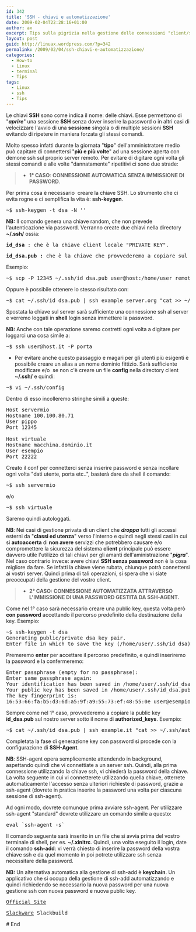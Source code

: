 ```yaml
---
id: 342
title: 'SSH - chiavi e automatizzazione'
date: 2009-02-04T22:28:16+01:00
author: ax
excerpt: Tips sulla pigrizia nella gestione delle connessioni "client/server" e autenticazioni SSH grazie alle chiavi DSA.
layout: post
guid: http://linuax.wordpress.com/?p=342
permalink: /2009/02/04/ssh-chiavi-e-automatizzazione/
categories:
  - How-to
  - Linux
  - terminal
  - Tips
tags:
  - Linux
  - ssh
  - Tips
---
```

Le chiavi **SSH** sono come indica il nome: delle chiavi. Esse permettono di "_**aprire**_" una sessione **SSH** senza dover inserire la password o in altri casi di velocizzare l'avvio di una **sessione** singola o di multiple sessioni **SSH** evitando di ripetere in maniera forzata gli stessi comandi.

Molto spesso infatti durante la giornata "**tipo**" dell'amministratore medio può capitare di connettersi "**più e più volte**" ad una sessione aperta con demone ssh sul proprio server remoto. Per evitare di digitare ogni volta gli stessi comandi e alle volte "dannatamente" ripetitivi ci sono due strade:

>   * **1° CASO**: **CONNESSIONE AUTOMATICA SENZA IMMISSIONE DI PASSWORD**.

Per prima cosa è necessario  creare la chiave SSH. Lo strumento che ci evita rogne e ci semplifica la vita è: **ssh-keygen**.

<pre>~$ ssh-keygen -t dsa -N ''</pre>

**NB:** Il comando genera una chiave random, che non prevede l'autenticazione via password. Verranno create due chiavi nella directory **~/.ssh/** ossia:

<pre><strong>id_dsa</strong> : che è la chiave client locale "PRIVATE KEY".</pre>

<pre><strong>id_dsa.pub : </strong>che è la chiave che provvederemo a copiare sul server "PUBLIC KEY".</pre>

Esempio:

<pre>~$ scp -P 12345 ~/.ssh/id_dsa.pub user@host:/home/user_remoto_server/.ssh/authorized_keys2</pre>

Oppure è possibile ottenere lo stesso risultato con:

<pre>~$ cat ~/.ssh/id_dsa.pub | ssh example_server.org "cat &gt;&gt; ~/.ssh/authorized_keys"</pre>

Spostata la chiave sul server sarà sufficiente una connessione ssh al server e verremo loggati in **shell** login senza immettere la password.

**NB:** Anche con tale operazione saremo costretti ogni volta a digitare per loggarci una cosa simile a:

<pre>~$ ssh user@host.it -P porta</pre>

  * Per evitare anche questo passaggio e magari per gli utenti più esigenti è possibile creare un alias a un nome dominio fittizio. Sarà sufficiente modificare e/o  se non c'è creare un file **config** nella directory client **~/.ssh/** e quindi:

<pre>~$ vi ~/.ssh/config</pre>

Dentro di esso incolleremo stringhe simili a queste:

<pre>Host servermio
Hostname 100.100.80.71
User pippo
Port 12345

Host virtuale
Hostname macchina.dominio.it
User esempio
Port 22222</pre>

Creato il conf per connetterci senza inserire password e senza incollare ogni volta "dati utente, porta etc..", basterà dare da shell il comando:

<pre>~$ ssh servermio</pre>

e/o

<pre>~$ ssh virtuale</pre>

Saremo quindi autologgati.

**NB**: Nei casi di gestione privata di un client che _**droppa**_ tutti gli accessi esterni da "**classi ed utenza**" verso l'interno e quindi negli stessi casi in cui si **autoaccerta** di **non avere** servizzi che potrebbero causare e/o compromettere la sicurezza del sistema **client** principale può essere davvero utile l'utilizzo di tali chiavi per gli amanti dell'aministrazione "_**pigra**_". Nel caso contrario invece: avere chiavi **SSH senza password** non è la cosa migliore da fare. Se infatti la chiave viene rubata, chiunque potrà connettersi ai vostri server. Quindi prima di tali operazioni, si spera che vi siate preoccupati della gestione del vostro client.

>   * **2° CASO: CONNESSIONE AUTOMATIZZATA ATTRAVERSO L'IMMISSIONE DI UNA PASSWORD GESTITA DA SSH-AGENT.**

Come nel 1° caso sarà necessario creare una public key, questa volta però **con password** accettando il percorso predefinito della destinazione della key. Esempio:

<pre>~$ ssh-keygen -t dsa
Generating public/private dsa key pair.
Enter file in which to save the key (/home/user/.ssh/id_dsa):</pre>

Premeremo **enter** per accettare il percorso predefinito, e quindi inseriremo la password e la confermeremo:

<pre>Enter passphrase (empty for no passphrase):
Enter same passphrase again:
Your identification has been saved in /home/user/.ssh/id_dsa.
Your public key has been saved in /home/user/.ssh/id_dsa.pub.
The key fingerprint is:
16:53:66:fa:b5:d3:6d:a5:9f:a9:55:73:ef:48:55:0e user@esempio</pre>

Sempre come nel 1° caso, provvederemo a copiare la public key  **id_dsa.pub** sul nostro server sotto il nome di **authorized_keys**. Esempio:

<pre>~$ cat ~/.ssh/id_dsa.pub | ssh example.it "cat &gt;&gt; ~/.ssh/authorized_keys</pre>

Completata la fase di generazione key con password si procede con la configurazione di **SSH-Agent**.

**NB**: SSH-agent opera semplicemente attendendo in background, aspettando quindi che vi connettiate a un server ssh. Quindi, alla prima connessione utilizzando la chiave ssh, vi chiederà la password della chiave. La volta seguente in cui vi connetterete utilizzando quella chiave, otterrete automaticamente l'accesso senza ulteriori richieste di password, grazie a ssh-agent (dovrete in pratica inserire la password una volta per ciascuna sessione di ssh-agent).

Ad ogni modo, dovrete comunque prima avviare ssh-agent. Per utilizzare ssh-agent "standard" dovrete utilizzare un comando simile a questo:

<pre>eval `ssh-agent -s`</pre>

Il comando seguente sarà inserito in un file che si avvia prima del vostro terminale di shell, per es. **~/.xinitrc**. Quindi, una volta eseguito il login, date il comando **ssh-add**: vi verrà chiesto di inserire la password della vostra chiave ssh e da quel momento in poi potrete utilizzare ssh senza necessitare della password.

**NB:** Un alternativa automatica alla gestione di ssh-add è **keychain**. Un applicativo che si occupa della gestione di ssh-add automatizzando e quindi richiedendo se necessario la nuova password per una nuova gestione ssh con nuova password e nuova public key.<a title="keychain" href="http://agriffis.n01se.net/keychain/" target="_blank"></a>

<pre><a href="http://agriffis.n01se.net/keychain/" target="_blank">Official Site</a></pre>

<pre><a href="http://slackbuilds.org/repository/12.2/misc/keychain/" target="_blank">Slackware</a> Slackbuild</pre>

\# End